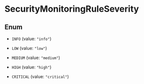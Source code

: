 

# SecurityMonitoringRuleSeverity

## Enum


* `INFO` (value: `"info"`)

* `LOW` (value: `"low"`)

* `MEDIUM` (value: `"medium"`)

* `HIGH` (value: `"high"`)

* `CRITICAL` (value: `"critical"`)



